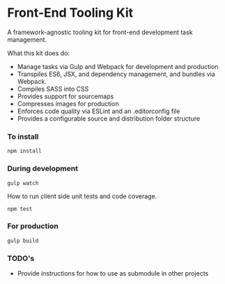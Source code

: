Front-End Tooling Kit
=====================

A framework-agnostic tooling kit for front-end development task management.

What this kit does do:

* Manage tasks via Gulp and Webpack for development and production
* Transpiles ES6, JSX, and dependency management, and bundles via Webpack.
* Compiles SASS into CSS
* Provides support for sourcemaps
* Compresses images for production
* Enforces code quality via ESLint and an .editorconfig file
* Provides a configurable source and distribution folder structure

### To install

```
npm install
```

### During development

```
gulp watch
```

How to run client side unit tests and code coverage.
```
npm test
```

### For production

```
gulp build
```

### TODO's

* Provide instructions for how to use as submodule in other projects
